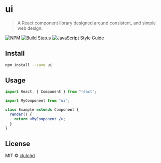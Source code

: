 # ui

> A React component library designed around consistent, and simple web design.

[![NPM](https://img.shields.io/npm/v/@clutchd/ui.svg)](https://www.npmjs.com/package/ui) [![Build Status](https://travis-ci.com/clutchd/ui.svg?branch=master)](https://travis-ci.com/clutchd/ui) [![JavaScript Style Guide](https://img.shields.io/badge/code_style-standard-brightgreen.svg)](https://standardjs.com)

## Install

```bash
npm install --save ui
```

## Usage

```jsx
import React, { Component } from "react";

import MyComponent from "ui";

class Example extends Component {
  render() {
    return <MyComponent />;
  }
}
```

## License

MIT © [clutchd](https://github.com/clutchd)
